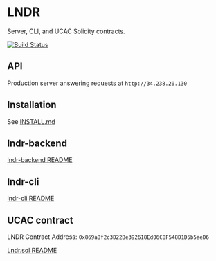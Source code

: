 # LNDR

Server, CLI, and UCAC Solidity contracts.

[![Build
Status](https://travis-ci.org/blockmason/lndr.svg?branch=master)](https://travis-ci.org/blockmason/lndr)

## API

Production server answering requests at `http://34.238.20.130`

## Installation

See [INSTALL.md](INSTALL.md)

## lndr-backend

[lndr-backend README](lndr-backend/README.md)

## lndr-cli

[lndr-cli README](lndr-cli/README.md)

## UCAC contract

LNDR Contract Address: `0x869a8f2c3D22Be392618Ed06C8F548D1D5b5aeD6`

[Lndr.sol README](ucac/README.md)
